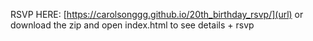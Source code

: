 RSVP HERE: [https://carolsonggg.github.io/20th_birthday_rsvp/](url)
or download the zip and open index.html to see details + rsvp
